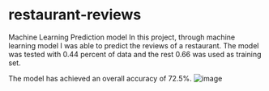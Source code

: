 # restaurant-reviews
Machine Learning Prediction model
In this project, through machine learning model I was able to predict the reviews of a restaurant.
The model was tested with 0.44 percent of data and the rest 0.66 was used as training set.

The model has achieved an overall accuracy of 72.5%.
![image](https://user-images.githubusercontent.com/73297353/229337879-c25aec2d-e450-43eb-b90f-39d7e07c4655.png)
